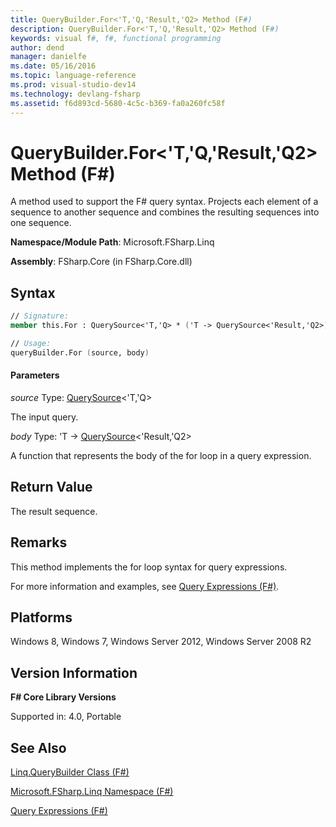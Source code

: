 ```yaml
---
title: QueryBuilder.For<'T,'Q,'Result,'Q2> Method (F#)
description: QueryBuilder.For<'T,'Q,'Result,'Q2> Method (F#)
keywords: visual f#, f#, functional programming
author: dend
manager: danielfe
ms.date: 05/16/2016
ms.topic: language-reference
ms.prod: visual-studio-dev14
ms.technology: devlang-fsharp
ms.assetid: f6d893cd-5680-4c5c-b369-fa0a260fc58f
---
```


# QueryBuilder.For<'T,'Q,'Result,'Q2> Method (F#)

A method used to support the F# query syntax. Projects each element of a sequence to another sequence and combines the resulting sequences into one sequence.

**Namespace/Module Path**: Microsoft.FSharp.Linq

**Assembly**: FSharp.Core (in FSharp.Core.dll)


## Syntax

```fsharp
// Signature:
member this.For : QuerySource<'T,'Q> * ('T -> QuerySource<'Result,'Q2>) -> QuerySource<'Result,'Q>

// Usage:
queryBuilder.For (source, body)
```

#### Parameters
*source*
Type: [QuerySource](https://msdn.microsoft.com/library/873589c1-c5dc-47d9-8abf-fee7258dfb00)&lt;'T,'Q&gt;


The input query.


*body*
Type: 'T -&gt;
[QuerySource](https://msdn.microsoft.com/library/873589c1-c5dc-47d9-8abf-fee7258dfb00)&lt;'Result,'Q2&gt;


A function that represents the body of the for loop in a query expression.

## Return Value
The result sequence.


## Remarks
This method implements the for loop syntax for query expressions.

For more information and examples, see [Query Expressions (F#)](https://msdn.microsoft.com/library/ff72235c-3ad8-4215-8679-2754484823db).

## Platforms
Windows 8, Windows 7, Windows Server 2012, Windows Server 2008 R2

## Version Information
**F# Core Library Versions**

Supported in: 4.0, Portable

## See Also
[Linq.QueryBuilder Class &#40;F&#35;&#41;](Linq.QueryBuilder-Class-%5BFSharp%5D.md)

[Microsoft.FSharp.Linq Namespace &#40;F&#35;&#41;](Microsoft.FSharp.Linq-Namespace-%5BFSharp%5D.md)

[Query Expressions (F#)](https://msdn.microsoft.com/library/ff72235c-3ad8-4215-8679-2754484823db)
